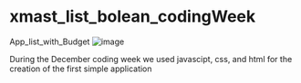 # xmast_list_bolean_codingWeek
App_list_with_Budget
![image](https://user-images.githubusercontent.com/79009772/205510814-e1ae05e7-c043-4fd6-9c40-f5cfc3dedfec.png)


During the December coding week we used javascipt, css, and html for the creation of the first simple application

